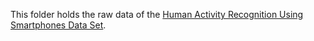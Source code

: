 This folder holds the raw data of the [Human Activity Recognition Using Smartphones Data Set](http://archive.ics.uci.edu/ml/datasets/Human+Activity+Recognition+Using+Smartphones).